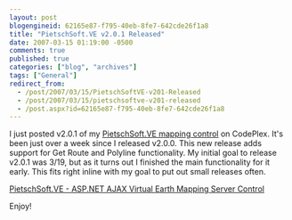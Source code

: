 ```yaml
---
layout: post
blogengineid: 62165e87-f795-40eb-8fe7-642cde26f1a8
title: "PietschSoft.VE v2.0.1 Released"
date: 2007-03-15 01:19:00 -0500
comments: true
published: true
categories: ["blog", "archives"]
tags: ["General"]
redirect_from: 
  - /post/2007/03/15/PietschSoftVE-v201-Released
  - /post/2007/03/15/pietschsoftve-v201-released
  - /post.aspx?id=62165e87-f795-40eb-8fe7-642cde26f1a8
---
```

<!-- more -->

I just posted v2.0.1 of my <A href="http://simplovation.com/Page/WebMapsVE.aspx">PietschSoft.VE mapping control</A> on CodePlex. It's been just over a week since I released v2.0.0. This new release adds support for Get Route and Polyline functionality. My initial goal to release v2.0.1 was 3/19, but as it turns out I finished the main functionality for it early. This fits right inline with my goal to put out small releases often.

<A href="http://simplovation.com/Page/WebMapsVE.aspx">PietschSoft.VE - ASP.NET AJAX Virtual Earth Mapping Server Control</A>

Enjoy!
